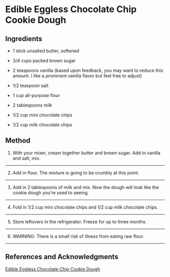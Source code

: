 # Edible Eggless Chocolate Chip Cookie Dough

## Ingredients

- 1 stick unsalted butter, softened

- 3/4 cups packed brown sugar

- 2 teaspoons vanilla (based upon feedback, you may want to reduce this amount. I like a prominent vanilla flavor but feel free to adjust)

- 1/2 teaspoon salt

- 1 cup all-purpose flour

- 2 tablespoons milk

- 1/2 cup mini chocolate chips

- 1/2 cup milk chocolate chips

## Method

1. With your mixer, cream together butter and brown sugar. Add in vanilla and salt, mix.
---
2. Add in flour. The mixture is going to be crumbly at this point.
---
3. Add in 2 tablespoons of milk and mix. Now the dough will look like the cookie dough you’re used to seeing.
---
4. Fold in 1/2 cup mini chocolate chips and 1/2 cup milk chocolate chips.
---
5. Store leftovers in the refrigerator. Freeze for up to three months.
---
6. WARNING: There is a small risk of illness from eating raw flour.
---

## References and Acknowledgments

[Edible Eggless Chocolate Chip Cookie Dough](http://centercutcook.com/edible-egg-less-chocolate-chip-cookie-dough/)
